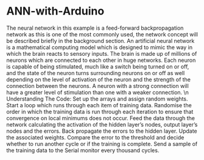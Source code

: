 # ANN-with-Arduino
 The neural network in this example is a feed-forward backpropagation network as this is one of the most commonly used, the network concept will be described briefly in the background section.
 An artificial neural network is a mathematical computing model which is designed to mimic the way in which the brain reacts to sensory inputs. The brain is made up of millions of neurons which are connected to each other in huge networks. Each neuron is capable of being stimulated, much like a switch being turned on or off, and the state of the neuron turns surrounding neurons on or off as well depending on the level of activation of the neuron and the strength of the connection between the neurons. A neuron with a strong connection will have a greater level of stimulation than one with a weaker connection.
\n Understanding The Code:
 Set up the arrays and assign random weights.
 Start a loop which runs through each item of training data.
 Randomise the order in which the training data is run through each iteration to ensure that convergence on local minimums does not occur.
 Feed the data through the network calculating the activation of the hidden layer’s nodes, output layer’s nodes and the errors.
 Back propagate the errors to the hidden layer.
 Update the associated weights.
 Compare the error to the threshold and decide whether to run another cycle or if the training is complete.
 Send a sample of the training data to the Serial monitor every thousand cycles.
